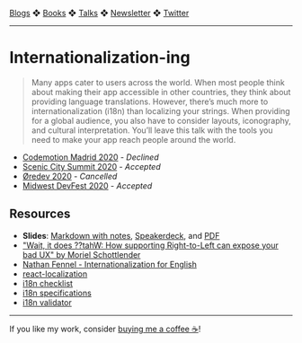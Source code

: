 [Blogs](../blogs.md) ❖ [Books](../books.md) ❖ [Talks](../talks.md) ❖ [Newsletter](https://tinyletter.com/vgonda) ❖ [Twitter](https://twitter.com/TTGonda)

---

# Internationalization-ing

> Many apps cater to users across the world. When most people think about making their app accessible in other countries, they think about providing language translations. However, there’s much more to internationalization (i18n) than localizing your strings. When providing for a global audience, you also have to consider layouts, iconography, and cultural interpretation. You’ll leave this talk with the tools you need to make your app reach people around the world.

- [Codemotion Madrid 2020](https://www.codemotion.com/) - _Declined_
- [Scenic City Summit 2020](https://sceniccitysummit.com/) - _Accepted_
- [Øredev 2020](https://oredev.org/) - _Cancelled_
- [Midwest DevFest 2020](https://gdg.community.dev/events/details/google-gdg-columbia-mo-presents-devfest-midwest-2020/#/) - _Accepted_

## Resources

- **Slides**: [Markdown with notes](internationalizationing/slides.md), [Speakerdeck](https://speakerdeck.com/vgonda/internationalization-ing), and [PDF](internationalizationing/slides.pdf)
- ["Wait, it does ??tahW: How supporting Right-to-Left can expose your bad UX" by Moriel Schottlender](https://youtu.be/xpumLsaAWGw)
- [Nathan Fennel - Internationalization for English](https://youtu.be/oCOkBavwQ6I)
- [react-localization](https://www.npmjs.com/package/react-localization)
- [i18n checklist](https://w3c.github.io/i18n-drafts/techniques/shortchecklist.html)
- [i18n specifications](https://www.w3.org/International/techniques/developing-specs)
- [i18n validator](http://validator.w3.org/i18n-checker/)

---

If you like my work, consider [buying me a coffee ☕](https://www.buymeacoffee.com/96JjLEW)!

